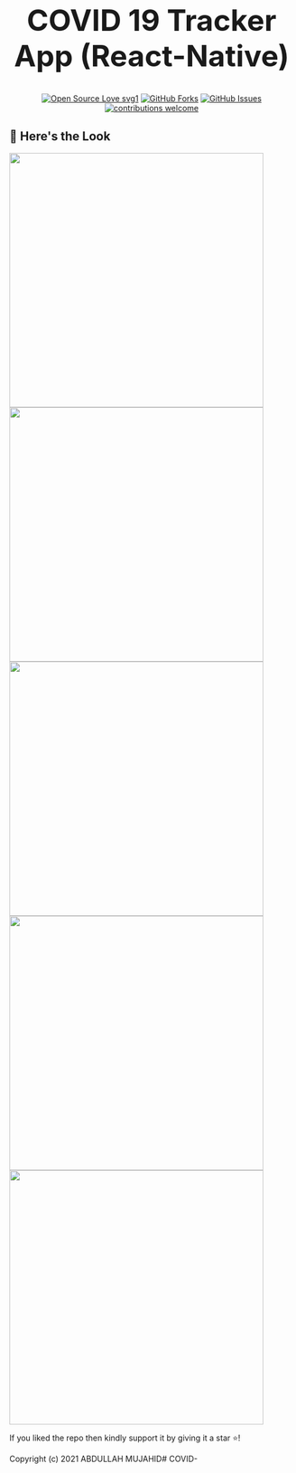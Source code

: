 <h1 align="center" style="font-size: 52px;" >COVID 19 Tracker App (React-Native)</h1>

<div align="center">

[![Open Source Love svg1](https://badges.frapsoft.com/os/v1/open-source.svg?v=103)](#)
[![GitHub Forks](https://img.shields.io/github/forks/saadhaxxan/Car_Game_Python_Pygame.svg?style=social&label=Fork&maxAge=2592000)](https://github.com/abdullahmujahidali/COVID-/fork)
[![GitHub Issues](https://img.shields.io/github/issues/saadhaxxan/Car_Game_Python_Pygame.svg?style=flat&label=Issues&maxAge=2592000)](https://github.com/abdullahmujahidali/COVID-/issues)
[![contributions welcome](https://img.shields.io/badge/contributions-welcome-brightgreen.svg?style=flat&label=Contributions&colorA=red&colorB=black	)](#)

</div>


## 👀 Here's the Look

<img src="https://user-images.githubusercontent.com/43790152/103374922-9199fe80-4afa-11eb-9b6a-f5c0535d2beb.jpg" height=450> <img src="https://user-images.githubusercontent.com/43790152/103374926-92329500-4afa-11eb-98b5-4d1b1f8bfbb8.jpg" height=450> <img src="https://user-images.githubusercontent.com/43790152/103374928-92cb2b80-4afa-11eb-9ed0-43b774d44b45.jpg" height=450> <img src="https://user-images.githubusercontent.com/43790152/103374925-92329500-4afa-11eb-8324-dc1ebe284cd0.jpg" height=450> <img src="https://user-images.githubusercontent.com/43790152/103374919-8fd03b00-4afa-11eb-98b5-1af23bb282a8.jpg" height=450>


If you liked the repo then kindly support it by giving it a star ⭐!

Copyright (c) 2021 ABDULLAH MUJAHID# COVID-
